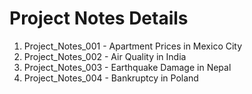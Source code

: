 # Project Notes Details

1. Project_Notes_001 - Apartment Prices in Mexico City
2. Project_Notes_002 - Air Quality in India
3. Project_Notes_003 - Earthquake Damage in Nepal
4. Project_Notes_004 - Bankruptcy in Poland
